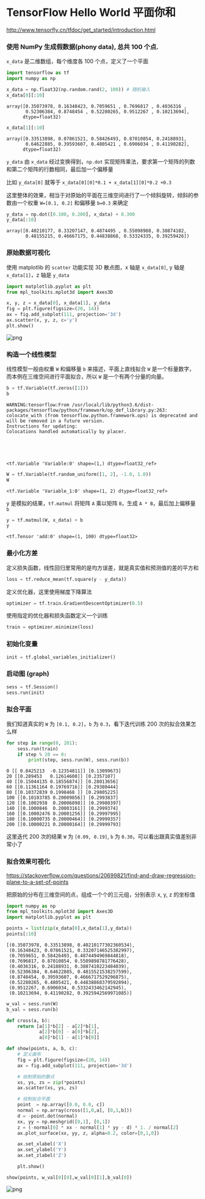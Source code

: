 
# TensorFlow Hello World 平面你和

http://www.tensorfly.cn/tfdoc/get_started/introduction.html

### 使用 NumPy 生成假数据(phony data), 总共 100 个点.

`x_data` 是二维数组，每个维度各 100 个点，定义了一个平面


```python
import tensorflow as tf
import numpy as np

x_data = np.float32(np.random.rand(2, 100)) # 随机输入
x_data[0][:10]
```




    array([0.35073978, 0.16348423, 0.7059651 , 0.7696817 , 0.4036316 ,
           0.52306384, 0.8748454 , 0.52280265, 0.9512267 , 0.10213694],
          dtype=float32)




```python
x_data[1][:10]
```




    array([0.33513898, 0.07861521, 0.58426493, 0.87010854, 0.24188931,
           0.64622885, 0.39593607, 0.4805421 , 0.6906034 , 0.41190282],
          dtype=float32)



`y_data` 由 `x_data` 经过变换得到，`np.dot` 实现矩阵乘法，要求第一个矩阵的列数和第二个矩阵的行数相同，最后加一个偏移量

比如 `y_data[0]` 就等于 `x_data[0][0]*0.1 + x_data[1][0]*0.2 +0.3`

这里整体的效果，相当于对原始的平面在三维空间进行了一个倾斜旋转，倾斜的参数由一个权重 `W=[0.1, 0.2]` 和偏移量 `b=0.3` 来确定


```python
y_data = np.dot([0.100, 0.200], x_data) + 0.300
y_data[:10]
```




    array([0.40210177, 0.33207147, 0.4874495 , 0.55098988, 0.38874102,
           0.48155215, 0.46667175, 0.44838868, 0.53324335, 0.39259426])



### 原始数据可视化

使用 matplotlib 的 `scatter` 功能实现 3D 散点图，x 轴是 `x_data[0]`, y 轴是 `x_data[1]`，z 轴是 `y_data`


```python
import matplotlib.pyplot as plt
from mpl_toolkits.mplot3d import Axes3D

x, y, z = x_data[0], x_data[1], y_data
fig = plt.figure(figsize=(20, 14))
ax = fig.add_subplot(111, projection='3d')
ax.scatter(x, y, z, c='y')
plt.show()
```


![png](output_10_0.png)


### 构造一个线性模型

线性模型一般由权重 `W` 和偏移量 `b` 来描述，平面上直线拟合 `W` 是一个标量数字，而本例在三维空间进行平面拟合，所以 `W` 是一个有两个分量的向量。


```python
b = tf.Variable(tf.zeros([1]))
b
```

    WARNING:tensorflow:From /usr/local/lib/python3.6/dist-packages/tensorflow/python/framework/op_def_library.py:263: colocate_with (from tensorflow.python.framework.ops) is deprecated and will be removed in a future version.
    Instructions for updating:
    Colocations handled automatically by placer.





    <tf.Variable 'Variable:0' shape=(1,) dtype=float32_ref>




```python
W = tf.Variable(tf.random_uniform([1, 2], -1.0, 1.0))
W
```




    <tf.Variable 'Variable_1:0' shape=(1, 2) dtype=float32_ref>



y 是模拟的结果，`tf.matmul` 将矩阵 `A` 乘以矩阵 `B`，生成 `A * B`，最后加上偏移量 `b`


```python
y = tf.matmul(W, x_data) + b
y
```




    <tf.Tensor 'add:0' shape=(1, 100) dtype=float32>



### 最小化方差

定义损失函数，线性回归里常用的是均方误差，就是真实值和预测值的差的平方和


```python
loss = tf.reduce_mean(tf.square(y - y_data))
```

定义优化器，这里使用梯度下降算法


```python
optimizer = tf.train.GradientDescentOptimizer(0.5)
```

使用指定的优化器和损失函数定义一个训练


```python
train = optimizer.minimize(loss)
```

### 初始化变量


```python
init = tf.global_variables_initializer()
```

### 启动图 (graph)


```python
sess = tf.Session()
sess.run(init)
```

### 拟合平面

我们知道真实的 `W` 为 `[0.1, 0.2]`，`b` 为 `0.3`，看下迭代训练 200 次的拟合效果怎么样


```python
for step in range(0, 201):
    sess.run(train)
    if step % 20 == 0:
        print(step, sess.run(W), sess.run(b))
```

    0 [[ 0.8425213  -0.12354811]] [0.13099673]
    20 [[0.289453   0.12614608]] [0.2357107]
    40 [[0.15044135 0.18556874]] [0.28013656]
    60 [[0.11361164 0.19769716]] [0.29380444]
    80 [[0.10372839 0.1998468 ]] [0.29805225]
    100 [[0.10103785 0.20009856]] [0.2993837]
    120 [[0.1002938  0.20006898]] [0.29980397]
    140 [[0.1000846  0.20003161]] [0.2999374]
    160 [[0.10002476 0.20001256]] [0.29997995]
    180 [[0.10000735 0.20000464]] [0.29999357]
    200 [[0.10000221 0.20000164]] [0.29999793]


这里迭代 200 次的结果 `W` 为 `[0.09, 0.19]`, `b` 为 `0.30`，可以看出跟真实值差别非常小了

### 拟合效果可视化

https://stackoverflow.com/questions/20699821/find-and-draw-regression-plane-to-a-set-of-points

把原始的分布在三维空间的点，组成一个个的三元组，分别表示 x, y, z 的坐标值


```python
import numpy as np
from mpl_toolkits.mplot3d import Axes3D
import matplotlib.pyplot as plt

points = list(zip(x_data[0],x_data[1],y_data))
points[:10]
```




    [(0.35073978, 0.33513898, 0.40210177302360534),
     (0.16348423, 0.07861521, 0.33207146525382997),
     (0.7059651, 0.58426493, 0.4874494969844818),
     (0.7696817, 0.87010854, 0.5509898781776428),
     (0.4036316, 0.24188931, 0.3887410223484039),
     (0.52306384, 0.64622885, 0.4815521538257599),
     (0.8748454, 0.39593607, 0.4666717529296875),
     (0.52280265, 0.4805421, 0.44838868379592894),
     (0.9512267, 0.6906034, 0.5332433462142945),
     (0.10213694, 0.41190282, 0.3925942569971085)]




```python
w_val = sess.run(W)
b_val = sess.run(b)
```


```python
def cross(a, b):
    return [a[1]*b[2] - a[2]*b[1],
            a[2]*b[0] - a[0]*b[2],
            a[0]*b[1] - a[1]*b[0]]

def show(points, a, b, c):
    # 定义画布
    fig = plt.figure(figsize=(20, 14))
    ax = fig.add_subplot(111, projection='3d')

    # 绘制原始的散点
    xs, ys, zs = zip(*points)
    ax.scatter(xs, ys, zs)

    # 绘制拟合平面
    point  = np.array([0.0, 0.0, c])
    normal = np.array(cross([1,0,a], [0,1,b]))
    d = -point.dot(normal)
    xx, yy = np.meshgrid([0,1], [0,1])
    z = (-normal[0] * xx - normal[1] * yy - d) * 1. / normal[2]
    ax.plot_surface(xx, yy, z, alpha=0.2, color=[0,1,0])

    ax.set_xlabel('X')
    ax.set_ylabel('Y')
    ax.set_zlabel('Z')

    plt.show()    

```


```python
show(points, w_val[0][0],w_val[0][1],b_val[0])
```


![png](output_38_0.png)

